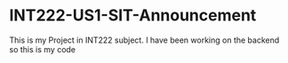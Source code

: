# INT222-US1-SIT-Announcement
This is my Project in INT222 subject. I have been working on the backend so this is my code 
